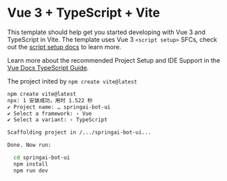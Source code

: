 # Vue 3 + TypeScript + Vite

This template should help get you started developing with Vue 3 and TypeScript in Vite. The template uses Vue 3 `<script setup>` SFCs, check out the [script setup docs](https://v3.vuejs.org/api/sfc-script-setup.html#sfc-script-setup) to learn more.

Learn more about the recommended Project Setup and IDE Support in the [Vue Docs TypeScript Guide](https://vuejs.org/guide/typescript/overview.html#project-setup).

The project inited by `npm create vite@latest`


```bash
npm create vite@latest
npx: 1 安装成功，用时 1.522 秒
✔ Project name: … springai-bot-ui
✔ Select a framework: › Vue
✔ Select a variant: › TypeScript

Scaffolding project in /.../springai-bot-ui...

Done. Now run:

  cd springai-bot-ui
  npm install
  npm run dev
```
